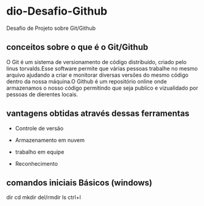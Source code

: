 # dio-Desafio-Github
Desafio de Projeto sobre Git/Github

## conceitos sobre o que é o Git/Github

 O Git é um sistema de versionamento de código distribuído, criado pelo linus torvalds.Esse software permite que várias pessoas trabalhe no mesmo arquivo ajudando a criar e monitorar diversas versões do mesmo código dentro da nossa máquina.O Github é um repositório online onde armazenamos o nosso código permitindo que seja publico e  vizualidado por pessoas de dierentes locais.
 
## vantagens obtidas através dessas ferramentas

 * Controle de versão
 
 * Armazenamento em nuvem
 
 * trabalho em equipe
 
 * Reconhecimento

## comandos iniciais Básicos (windows)

dir
cd
mkdir
del/rmdir
ls
ctrl+l


